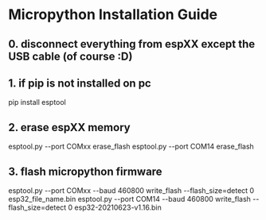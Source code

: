 # Micropython Installation Guide

## 0. disconnect everything from espXX except the USB cable (of course :D)

## 1. if pip is not installed on pc
pip install esptool

## 2. erase espXX memory
esptool.py --port COMxx erase_flash
esptool.py --port COM14 erase_flash

## 3. flash micropython firmware
esptool.py --port COMxx --baud 460800 write_flash --flash_size=detect 0 esp32_file_name.bin
esptool.py --port COM14 --baud 460800 write_flash --flash_size=detect 0 esp32-20210623-v1.16.bin